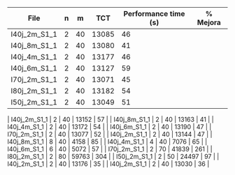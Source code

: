 | File | n | m | TCT | Performance time (s) | % Mejora |
|------|---|---|-----|----------------------|----------|
| I40j_2m_S1_1 | 2 | 40 | 13085 | 46 |
| I40j_8m_S1_1 | 2 | 40 | 13080 | 41 |
| I40j_4m_S1_1 | 2 | 40 | 13177 | 46 |
| I40j_6m_S1_1 | 2 | 40 | 13127 | 59 |
| I70j_2m_S1_1 | 2 | 40 | 13071 | 45 |
| I80j_2m_S1_1 | 2 | 40 | 13182 | 54 |
| I50j_2m_S1_1 | 2 | 40 | 13049 | 51 |

| I40j_2m_S1_1 | 2 | 40 | 13152 | 57 |
| I40j_8m_S1_1 | 2 | 40 | 13163 | 41 |
| I40j_4m_S1_1 | 2 | 40 | 13172 | 54 |
| I40j_6m_S1_1 | 2 | 40 | 13190 | 47 |
| I70j_2m_S1_1 | 2 | 40 | 13077 | 52 |
| I40j_2m_S1_1 | 2 | 40 | 13144 | 47 |
| I40j_8m_S1_1 | 8 | 40 | 4158 | 85 |
| I40j_4m_S1_1 | 4 | 40 | 7076 | 65 |
| I40j_6m_S1_1 | 6 | 40 | 5072 | 57 |
| I70j_2m_S1_1 | 2 | 70 | 41839 | 261 |
| I80j_2m_S1_1 | 2 | 80 | 59763 | 304 |
| I50j_2m_S1_1 | 2 | 50 | 24497 | 97 |
| I40j_2m_S1_1 | 2 | 40 | 13176 | 35 |
| I40j_2m_S1_1 | 2 | 40 | 13030 | 36 |

